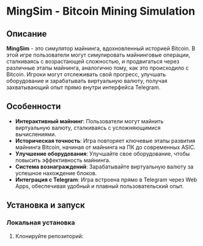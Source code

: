 # MingSim - Bitcoin Mining Simulation

## Описание
**MingSim** - это симулятор майнинга, вдохновленный историей Bitcoin. В этой игре пользователи могут симулировать майнинговые операции, сталкиваясь с возрастающей сложностью, и продвигаться через различные этапы майнинга, аналогично тому, как это происходило с Bitcoin. Игроки могут отслеживать свой прогресс, улучшать оборудование и зарабатывать виртуальную валюту, получая захватывающий опыт прямо внутри интерфейса Telegram.

## Особенности
- **Интерактивный майнинг**: Пользователи могут майнить виртуальную валюту, сталкиваясь с усложняющимися вычислениями.
- **Историческая точность**: Игра повторяет ключевые этапы развития майнинга Bitcoin, начиная от майнинга на ПК до современных ASIC.
- **Улучшение оборудования**: Улучшайте свое оборудование, чтобы повысить эффективность майнинга.
- **Система вознаграждений**: Зарабатывайте виртуальную валюту за успешное нахождение блоков.
- **Интеграция с Telegram**: Игра встроена прямо в Telegram через Web Apps, обеспечивая удобный и плавный пользовательский опыт.

## Установка и запуск
### Локальная установка
1. Клонируйте репозиторий:
   ```bash
 

